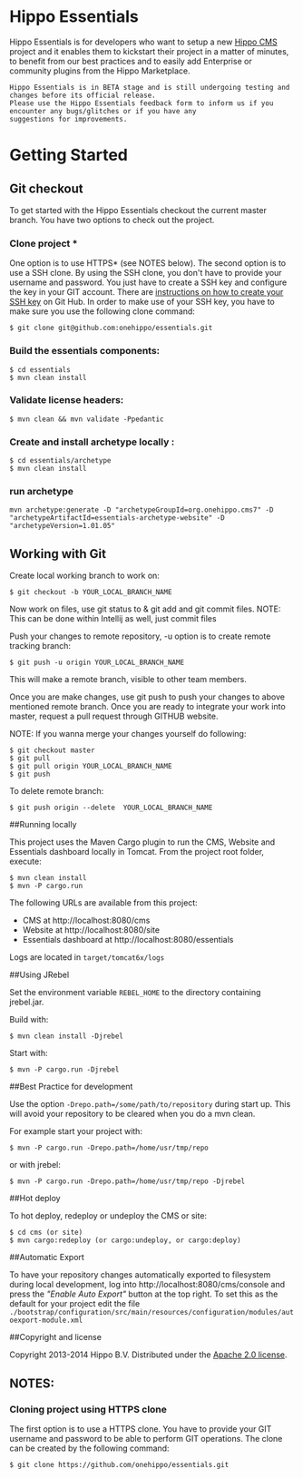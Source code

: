 # Hippo Essentials
Hippo Essentials is for developers who want to setup a new [Hippo CMS](http://www.onehippo.org) project and it enables
them to kickstart their project in a matter of minutes, to benefit from our best practices and to easily add Enterprise
or community plugins from the Hippo Marketplace.

```
Hippo Essentials is in BETA stage and is still undergoing testing and changes before its official release.
Please use the Hippo Essentials feedback form to inform us if you encounter any bugs/glitches or if you have any
suggestions for improvements.
```

# Getting Started

## Git checkout

To get started with the Hippo Essentials checkout the current master branch. You have two options to check out
the project.


### Clone project *

One option is to use HTTPS* (see NOTES below).
The second option is to use a SSH clone. By using the SSH clone, you don't have to provide your username
and password. You just have to create a SSH key and configure the key in your GIT account. There are
[instructions on how to create your SSH key](https://help.github.com/articles/generating-ssh-keys) on Git
Hub. In order to make use of your SSH key, you have to make sure you use the following clone command:

```
$ git clone git@github.com:onehippo/essentials.git
```
### Build the essentials components:
```
$ cd essentials
$ mvn clean install
```

### Validate license headers:
```
$ mvn clean && mvn validate -Ppedantic
```

### Create and install archetype locally :
```
$ cd essentials/archetype
$ mvn clean install
```

### run archetype

```shell
mvn archetype:generate -D "archetypeGroupId=org.onehippo.cms7" -D "archetypeArtifactId=essentials-archetype-website" -D "archetypeVersion=1.01.05"
```

## Working with Git

Create local working branch to work on:
```
$ git checkout -b YOUR_LOCAL_BRANCH_NAME
```

Now work on files, use git status to & git add and git commit files.
NOTE: This can be done within Intellij as well, just commit files

Push your changes to remote repository, -u option is to create remote tracking branch:

```
$ git push -u origin YOUR_LOCAL_BRANCH_NAME
```
This will make a remote branch, visible to other team members.

Once you are make changes,  use git push to push your changes to above mentioned remote branch.
Once you are ready to integrate your work into master, request a pull request through GITHUB website.

NOTE: If you wanna merge your changes yourself do following:


```
$ git checkout master
$ git pull
$ git pull origin YOUR_LOCAL_BRANCH_NAME
$ git push
```

To delete remote branch:
```
$ git push origin --delete  YOUR_LOCAL_BRANCH_NAME
```

##Running locally


This project uses the Maven Cargo plugin to run the CMS, Website and Essentials dashboard locally in Tomcat.
From the project root folder, execute:

```
$ mvn clean install
$ mvn -P cargo.run
```

The following URLs are available from this project:

 * CMS at http://localhost:8080/cms
 * Website at http://localhost:8080/site 
 * Essentials dashboard at http://localhost:8080/essentials

Logs are located in `target/tomcat6x/logs`

##Using JRebel


Set the environment variable `REBEL_HOME` to the directory containing jrebel.jar.

Build with:

```
$ mvn clean install -Djrebel
```

Start with:

```
$ mvn -P cargo.run -Djrebel
```

##Best Practice for development


Use the option `-Drepo.path=/some/path/to/repository` during start up. This will avoid
your repository to be cleared when you do a mvn clean.

For example start your project with:

```
$ mvn -P cargo.run -Drepo.path=/home/usr/tmp/repo
```
or with jrebel:

```
$ mvn -P cargo.run -Drepo.path=/home/usr/tmp/repo -Djrebel
```
##Hot deploy

To hot deploy, redeploy or undeploy the CMS or site:

```
$ cd cms (or site)
$ mvn cargo:redeploy (or cargo:undeploy, or cargo:deploy)
```

##Automatic Export


To have your repository changes automatically exported to filesystem during local development, log into
http://localhost:8080/cms/console and press the *"Enable Auto Export"* button at the top right. To set this
as the default for your project edit the file
`./bootstrap/configuration/src/main/resources/configuration/modules/autoexport-module.xml`

##Copyright and license

Copyright 2013-2014 Hippo B.V. 
Distributed under the [Apache 2.0 license](https://github.com/onehippo/essentials/blob/master/LICENSE).



## NOTES:

### Cloning project using HTTPS clone

The first option is to use a HTTPS clone. You have to provide your GIT username and password to be able
to perform GIT operations. The clone can be created by the following command:

```
$ git clone https://github.com/onehippo/essentials.git
```
